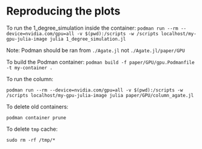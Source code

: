 # Reproducing the plots

To run the 1_degree_simulation inside the container:
`podman run --rm --device=nvidia.com/gpu=all -v $(pwd):/scripts -w /scripts localhost/my-gpu-julia-image julia 1_degree_simulation.jl`

Note:
Podman should be ran from `./Agate.jl` not `./Agate.jl/paper/GPU`

To build the Podman container:
`podman build -f paper/GPU/gpu.Podmanfile -t my-container .`


To run the column:

`podman run --rm --device=nvidia.com/gpu=all -v $(pwd):/scripts -w /scripts localhost/my-gpu-julia-image julia paper/GPU/column_agate.jl`


To delete old containers:

`podman container prune`


To delete `tmp` cache:

`sudo rm -rf /tmp/*`